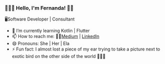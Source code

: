 ###  👩🏽‍💻 Hello, I'm Fernanda! 👋🏼


🖥️Software Developer | Consultant 

- 🌱 I’m currently learning Kotlin | Flutter
- 📫 How to reach me: ✍🏼[Medium](https://medium.com/@diasfernanda) | [LinkedIn](https://www.linkedin.com/in/fernandasd/)
- 😄 Pronouns: She | Her | Ela
- ⚡ Fun fact: I almost lost a piece of my ear trying to take a picture next to exotic bird on the other side of the world 🤷🏻‍♀️


<!--
**nandaletro/nandaletro** is a ✨ _special_ ✨ repository because its `README.md` (this file) appears on your GitHub profile.

-->
